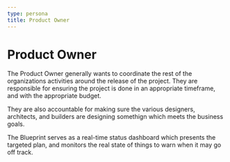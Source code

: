 ```yaml
---
type: persona
title: Product Owner
---
```


# Product Owner

The Product Owner generally wants to coordinate the rest of the
organizations activities around the release of the project.  They are
responsible for ensuring the project is done in an appropriate
timeframe, and with the appropriate budget.  

They are also accountable
for making sure the various designers, architects, and builders are
designing somethign which meets the business goals.

The Blueprint serves as a real-time status dashboard which presents the
targeted plan, and monitors the real state of things to warn when it may
go off track.

